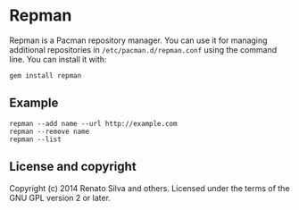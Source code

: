 # Repman

Repman is a Pacman repository manager. You can use it for managing additional repositories in `/etc/pacman.d/repman.conf` using the command line. You can install it with:

```
gem install repman
```

## Example


```
repman --add name --url http://example.com
repman --remove name
repman --list
```

## License and copyright

Copyright (c) 2014 Renato Silva and others.
Licensed under the terms of the GNU GPL version 2 or later.
